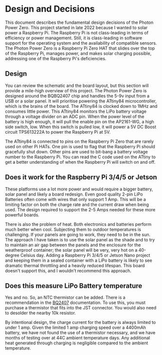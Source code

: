# Design and Decisions

This document describes the fundamental design decisions of the Photon Power Zero. This project started in late 2022 because I wanted to solar power a Raspberry Pi. The Raspberry Pi is not class-leading in terms of efficiency or power management. Still, it is class-leading in software support for the operating system and the availability of compatible sensors. The Photon Power Zero is a Raspberry Pi Zero HAT that slides over the top of the Raspberry Pi, manages power, and makes solar charging possible, addressing one of the Raspberry Pi's deficiencies.

## Design

You can review the schematic and the board layout, but this section will provide a mile-high overview of this project. The Photon Power Zero is designed around the BQBQ2407 chip and handles the 5-9v input from a USB or a solar panel. It will prioritise powering the ATtiny84 microcontroller, which is the brains of the board. The ATtiny84 is clocked down to 1MHz and consumes little power. This ATtiny84 monitors the LiPo battery voltage through a voltage divider on an ADC pin. When the power level of the battery is high enough, it will pull the enable pin on the AP2161-WG, a high side switch, low. When this switch is pulled low, it will power a 5V DC Boost circuit TPS613222A to power the Raspberry Pi at 5V.

The ATtiny84 is connected to pins on the Raspberry Pi Zero that are rarely used on other Pi HATs. One pin is used to flag that the Raspberry Pi should gracefully shut down. Other pins are used to bit-bang a battery voltage number to the Raspberry Pi. You can read the C code used on the ATtiny to get a better understanding of when the Raspberry Pi will switch on and off.

## Does it work for the Raspberry Pi 3/4/5 or Jetson

These platforms use a lot more power and would require a bigger battery, solar panel and likely a board redesign. Even good quality 2-pin LiPo Batteries often come with wires that only support 1 Amp. This will be a limiting factor on both the charge rate and the current draw when being used. The design required to support the 2-5 Amps needed for these more powerful boards.

There is also the problem of heat. Both electronics and batteries perform much better when cool. Subjecting them to outdoor temperatures is challenging. If your panels are going to work, they need to be in the sun. The approach I have taken is to use the solar panel as the shade and to try to maintain an air gap between the panels and the enclosure for the weatherproof container; the solar panel will be very, very hot on a 40-degree Celsius day. Adding a Raspberry Pi 3/4/5 or Jetson Nano project and keeping them in a sealed container with a LiPo battery is likely to see dramatic thermal throttling and a heavily reduced lifespan. This board doesn't support this, and I wouldn't recommend this approach.

## Does this measure LiPo Battery temperature

Yes and no. So, an NTC thermistor can be added. There is a recommendation in the [BQ2407](https://www.ti.com/lit/ds/symlink/bq24074.pdf) documentation. To use this, you must purchase a thermistor that fits into the JST connector. You would also need to desolder the nearby 10k resistor.

By intentional design, the charge current for the battery is always limited to under 1 amp. Given the limited 1 amp charging speed over a 4400mAh battery, we have not found the use of a thermistor necessary, and we have months of testing over at 44C ambient temperature days. Any additional heat generated through charging is negligible compared to the ambient temperature.